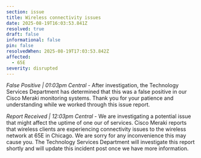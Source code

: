 ```yaml
---
section: issue
title: Wireless connectivity issues
date: 2025-08-19T16:03:53.841Z
resolved: true
draft: false
informational: false
pin: false
resolvedWhen: 2025-08-19T17:03:53.842Z
affected:
  - 65E
severity: disrupted
---
```

*False Positive | 01:03pm Central* - After investigation, the Technology Services Department has determined that this was a false positive in our Cisco Meraki monitoring systems. Thank you for your patience and understanding while we worked through this issue report.

*Report Received | 12:03pm Central* - We are investigating a potential issue that might affect the uptime of one our of services. Cisco Meraki reports that wireless clients are experiencing connectivity issues to the wireless network at 65E in Chicago. We are sorry for any inconvenience this may cause you. The Technology Services Department will investigate this report shortly and will update this incident post once we have more information.